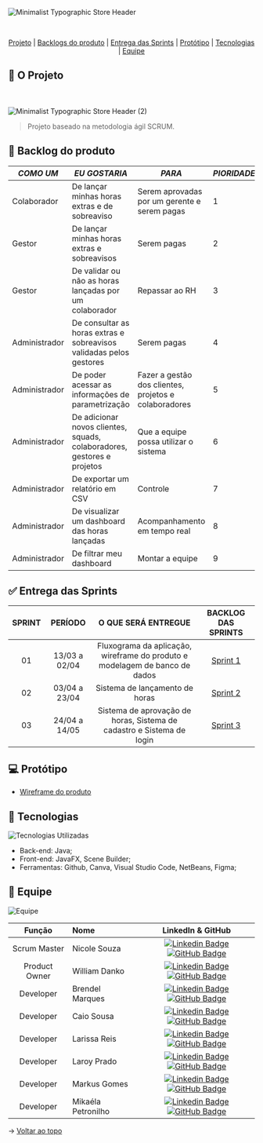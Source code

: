 ![Minimalist Typographic Store Header](https://user-images.githubusercontent.com/108769169/226620983-5d4e39bb-0efa-4355-b3d8-6be2d1ea7fcc.gif)

<br id="topo">
<p align="center">
    <a href="#sobre">Projeto</a>  |
    <a href="#backlogs">Backlogs do produto</a>  |
    <a href="#entrega">Entrega das Sprints</a>  |
    <a href="#prototipo">Protótipo</a>   |
    <a href="#tecnologias">Tecnologias</a>  |
    <a href="#equipe">Equipe</a>
</p>

<span id="sobre">

## :page_with_curl: O Projeto
<br></br>
![Minimalist Typographic Store Header (2)](https://user-images.githubusercontent.com/108769169/226636877-f162670e-fb82-4bec-b4ec-f55f39ab2a62.gif)
> Projeto baseado na metodologia ágil SCRUM.

<span id="backlogs">

## :dart: Backlog do produto

| *COMO UM* |  *EU GOSTARIA*  | *PARA* | *PIORIDADE* |
|-----------------------|-------------------------|-------------------------|-------------------------|
| Colaborador | De lançar minhas horas extras e de sobreaviso | Serem aprovadas por um gerente e serem pagas |1|
| Gestor | De lançar minhas horas extras e sobreavisos | Serem pagas |2|
| Gestor |  De validar ou não as horas lançadas por um colaborador | Repassar ao RH |3|
| Administrador | De consultar as horas extras e sobreavisos validadas pelos gestores | Serem pagas |4|
| Administrador | De poder acessar as informações de parametrização | Fazer a gestão dos clientes, projetos e colaboradores |5|
| Administrador | De adicionar novos clientes, squads, colaboradores, gestores e projetos | Que a equipe possa utilizar o sistema |6|
| Administrador | De exportar um relatório em CSV  | Controle |7|
| Administrador | De visualizar um dashboard das horas lançadas | Acompanhamento em tempo real |8|
| Administrador | De filtrar meu dashboard  | Montar a equipe |9|

<span id="entrega">

## :white_check_mark: Entrega das Sprints

| **SPRINT** | **PERÍODO**| **O QUE SERÁ ENTREGUE** | **BACKLOG DAS SPRINTS** |
|:-------------:|:-----------------------:|:-------------------------:|:-------------------------:|
|  01  | 13/03 a 02/04 | Fluxograma da aplicação, wireframe do produto e modelagem de banco de dados | <a href="https://github.com/codecatss/API-BD2/wiki/Backlog-Sprint-1">Sprint 1</a> |
|  02  | 03/04 a 23/04 | Sistema de lançamento de horas  | <a href="https://github.com/codecatss/API-BD2/wiki/Backlog-Sprint-2">Sprint 2</a>
|  03  | 24/04 a 14/05 | Sistema de aprovação de horas, Sistema de cadastro e Sistema de login | <a href="https://github.com/codecatss/API-BD2/wiki/Backlog-Sprint-3">Sprint 3</a>

<span id="prototipo">

## :computer: Protótipo
- <a href= "https://www.figma.com/community/file/1223284617048557184" >   Wireframe do produto </a>


<span id="tecnologias">
    
## :wrench: Tecnologias  

![Tecnologias Utilizadas](https://user-images.githubusercontent.com/111530654/228836686-9338cf6c-6a5c-4cf2-af19-e48656d7f672.gif) 

- Back-end: Java;
- Front-end: JavaFX, Scene Builder;
- Ferramentas: Github, Canva, Visual Studio Code, NetBeans, Figma;

<span id="equipe">
    
## :busts_in_silhouette: Equipe

![Equipe](https://user-images.githubusercontent.com/108769169/235360271-ab1a398b-cb9c-497e-aa64-4ed41f669a27.gif)


|    Função     | Nome    |    LinkedIn & GitHub      |
| :-----------: | :------------------------------------ | :-------------------------------------------------------------------------------------------------------------------------------------------------------------------------------------------------------------------------------------------------------------------------------------------------------------------------: |
| Scrum Master | Nicole Souza           |     [![Linkedin Badge](https://img.shields.io/badge/Linkedin-blue?style=flat-square&logo=Linkedin&logoColor=white)](https://www.linkedin.com/in/nicolem-souza/) [![GitHub Badge](https://img.shields.io/badge/GitHub-111217?style=flat-square&logo=github&logoColor=white)](https://github.com/NicSouza)              |
| Product Owner | William Danko      |     [![Linkedin Badge](https://img.shields.io/badge/Linkedin-blue?style=flat-square&logo=Linkedin&logoColor=white)](https://www.linkedin.com/in/willian-danko-leite-caboski-5410741b4) [![GitHub Badge](https://img.shields.io/badge/GitHub-111217?style=flat-square&logo=github&logoColor=white)](https://github.com/DankoCaboski)    
| Developer| Brendel Marques    |     [![Linkedin Badge](https://img.shields.io/badge/Linkedin-blue?style=flat-square&logo=Linkedin&logoColor=white)](https://www.linkedin.com/in/brendel-marques/) [![GitHub Badge](https://img.shields.io/badge/GitHub-111217?style=flat-square&logo=github&logoColor=white)](https://github.com/BrendelMarques)              |
| Developer | Caio Sousa           |     [![Linkedin Badge](https://img.shields.io/badge/Linkedin-blue?style=flat-square&logo=Linkedin&logoColor=white)](https://www.linkedin.com/in/caio-sousa-75b631124/) [![GitHub Badge](https://img.shields.io/badge/GitHub-111217?style=flat-square&logo=github&logoColor=white)](https://github.com/Caio-sousaFatec)              |
| Developer| Larissa Reis        |     [![Linkedin Badge](https://img.shields.io/badge/Linkedin-blue?style=flat-square&logo=Linkedin&logoColor=white)](https://www.linkedin.com/in/larissa-reis-693568250/) [![GitHub Badge](https://img.shields.io/badge/GitHub-111217?style=flat-square&logo=github&logoColor=white)](https://github.com/larissa-fernanda)              |
| Developer| Laroy Prado      |     [![Linkedin Badge](https://img.shields.io/badge/Linkedin-blue?style=flat-square&logo=Linkedin&logoColor=white)](https://www.linkedin.com/in/laroyprado/) [![GitHub Badge](https://img.shields.io/badge/GitHub-111217?style=flat-square&logo=github&logoColor=white)](https://github.com/laroyprado)              |
| Developer| Markus Gomes        |     [![Linkedin Badge](https://img.shields.io/badge/Linkedin-blue?style=flat-square&logo=Linkedin&logoColor=white)](https://www.linkedin.com/in/markus-gomes-013b76250) [![GitHub Badge](https://img.shields.io/badge/GitHub-111217?style=flat-square&logo=github&logoColor=white)](https://github.com/markusgomes)              |
| Developer| Mikaéla Petronilho         |     [![Linkedin Badge](https://img.shields.io/badge/Linkedin-blue?style=flat-square&logo=Linkedin&logoColor=white)](https://www.linkedin.com/in/mika%C3%A9la-petronilho-31198a252) [![GitHub Badge](https://img.shields.io/badge/GitHub-111217?style=flat-square&logo=github&logoColor=white)](https://github.com/MikaelaBgtt)


→ [Voltar ao topo](#topo)
